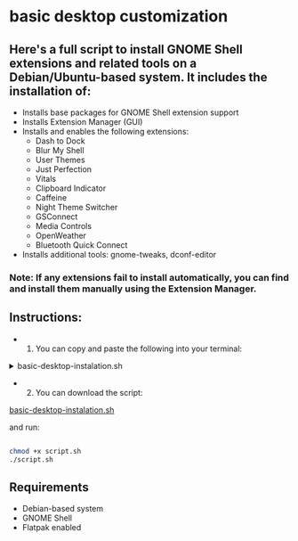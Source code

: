 # basic desktop customization

## Here's a full script to install GNOME Shell extensions and related tools on a Debian/Ubuntu-based system. It includes the installation of:

* Installs base packages for GNOME Shell extension support
* Installs Extension Manager (GUI)
* Installs and enables the following extensions:
    * Dash to Dock
    * Blur My Shell
    * User Themes
    * Just Perfection
    * Vitals
    * Clipboard Indicator
    * Caffeine
    * Night Theme Switcher
    * GSConnect
    * Media Controls
    * OpenWeather
    * Bluetooth Quick Connect
* Installs additional tools: gnome-tweaks, dconf-editor

### Note: If any extensions fail to install automatically, you can find and install them manually using the Extension Manager.


## Instructions:
* 1. You can copy and paste the following into your terminal:


<details>
<summary>basic-desktop-instalation.sh</summary>

```bash

#!/bin/bash

set -e

echo "Updating system and installing base packages..."
sudo apt update
sudo apt install -y \
  gnome-shell-extensions \
  gnome-shell-extension-prefs \
  chrome-gnome-shell \
  curl \
  jq \
  unzip \
  gnome-tweaks \
  dconf-editor \
  flatpak \
  git \
  make

echo "Adding Flathub repository if not already added..."
sudo flatpak remote-add --if-not-exists flathub https://flathub.org/repo/flathub.flatpakrepo

echo "Installing Extension Manager via Flatpak..."
flatpak install -y flathub com.mattjakeman.ExtensionManager

EXTENSIONS_DIR="$HOME/.local/share/gnome-shell/extensions"
mkdir -p "$EXTENSIONS_DIR"

# Special case: Dash to Dock from GitHub
install_dash_to_dock() {
  echo "Installing Dash to Dock from GitHub..."
  rm -rf "$EXTENSIONS_DIR/dash-to-dock@micxgx.gmail.com"
  git clone https://github.com/micheleg/dash-to-dock.git
  cd dash-to-dock
  make install
  cd ..
  rm -rf dash-to-dock
  gnome-extensions enable dash-to-dock@micxgx.gmail.com || echo "Failed to enable Dash to Dock"
}

# Generic GNOME Shell extension installer
install_gnome_extension() {
  EXTENSION_ID=$1
  EXTENSION_NAME=$2

  echo "Installing $EXTENSION_NAME (ID $EXTENSION_ID)..."

  UUID=$(curl -s "https://extensions.gnome.org/extension-info/?pk=$EXTENSION_ID" | jq -r .uuid)
  SHELL_VERSION=$(gnome-shell --version | grep -oP '\d+\.\d+' | head -1)
  VERSION_TAG=$(curl -s "https://extensions.gnome.org/extension-info/?pk=$EXTENSION_ID" | jq -r '.shell_version_map["'"$SHELL_VERSION"'"] // .shell_version_map | keys[0]')
  DOWNLOAD_URL="https://extensions.gnome.org/download-extension/$UUID.shell-extension.zip?version_tag=$VERSION_TAG"

  DEST="$EXTENSIONS_DIR/$UUID"
  mkdir -p "$DEST"
  curl -L "$DOWNLOAD_URL" -o "$DEST/extension.zip"

  if unzip -t "$DEST/extension.zip" >/dev/null 2>&1; then
    unzip -o "$DEST/extension.zip" -d "$DEST"
    gnome-extensions enable "$UUID" || echo "Manual activation may be required for $UUID"
  else
    echo "Warning: Failed to install $EXTENSION_NAME. Invalid or corrupted download."
    rm "$DEST/extension.zip"
  fi
}

# First: install Dash to Dock manually
install_dash_to_dock
#!/bin/bash

# Update repos
sudo apt update

# Install QEMU, libvirt, virt-manager y otras and dependencies
sudo apt install \
  qemu \
  virt-manager \
  virt-viewer \
  dnsmasq \
  vde2 \
  bridge-utils \
  openbsd-netcat \
  libvirt \
  edk2-ovmf \
  iptables-nft

# Enable e and start libvirtd service
sudo systemctl enable --now libvirtd.service

# add user to the libvirt group
sudo usermod -aG libvirt $USER

# verify the status of the service
systemctl status libvirtd.service

echo "Finished. Restart to apply."

# Other extensions (excluding Dash to Dock)
EXTENSIONS=(
  "3193 Blur_My_Shell"
  "19 User_Themes"
  "3843 Just_Perfection"
  "1460 Vitals"
  "779 Clipboard_Indicator"
  "517 Caffeine"
  "2236 Night_Theme_Switcher"
  "1319 GSConnect"
  "358 Media_Controls"
  "750 OpenWeather"
  "1401 Bluetooth_Quick_Connect"
)

for item in "${EXTENSIONS[@]}"; do
  install_gnome_extension $item
done

echo "All extensions processed."

echo "Attempting to reload GNOME Shell (only works on X11)..."
busctl --user call org.gnome.Shell /org/gnome/Shell org.gnome.Shell Eval s 'global.reexec_self()' || true

echo "Done. You can manage your extensions via 'Extension Manager' or 'gnome-extensions-app'."



```

</details>

* 2. You can download the script:

[basic-desktop-instalation.sh](./script.sh)

and run:

```bash

chmod +x script.sh
./script.sh

```

## Requirements

- Debian-based system
- GNOME Shell
- Flatpak enabled